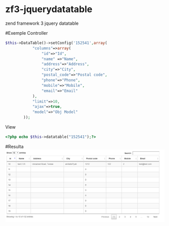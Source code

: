 # zf3-jquerydatatable
zend framework 3 jquery datatable

#Exemple
Controller
```php
$this->DataTable()->setConfig('152541',array(
            "columns"=>array(
                "id"=>"Id",
                "name" =>"Name",
                "address"=>"Address",
                "city"=>"City",
                "postal_code"=>"Postal code",
                "phone"=>"Phone",
                "mobile"=>"Mobile",
                "email"=>"Email"
            ),
            "limit"=>10,
            "ajax"=>true,
            "model"=>"Obj Model"
        ));
```
View 
```php
<?php echo $this->datatable("152541");?>
```


#Resulta
![alt tag](https://raw.githubusercontent.com/jenzri-nizar/zf3-jquerydatatable/master/assets/img.png)
